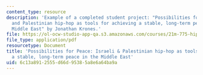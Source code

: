 ```yaml
---
content_type: resource
description: 'Example of a completed student project: "Possibilities for Peace: Israeli
  and Palestinian hip-hop as tools for achieving a stable, long-term peace in the
  Middle East" by Jonathan Krones.'
file: https://ol-ocw-studio-app-qa.s3.amazonaws.com/courses/21m-775-hip-hop-fall-2007/6c13a8912555d66d95385a8e6a64ba9a_krones2006final.pdf
file_type: application/pdf
resourcetype: Document
title: 'Possibilities for Peace: Israeli & Palestinian hip-hop as tools for achieving
  a stable, long-term peace in the Middle East'
uid: 6c13a891-2555-d66d-9538-5a8e6a64ba9a
---
```

